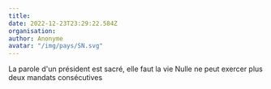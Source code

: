 ```yaml
---
title: 
date: 2022-12-23T23:29:22.584Z
organisation: 
author: Anonyme 
avatar: "/img/pays/SN.svg"
---
```


La parole d'un président est sacré, elle faut la vie
Nulle ne peut exercer plus deux mandats consécutives